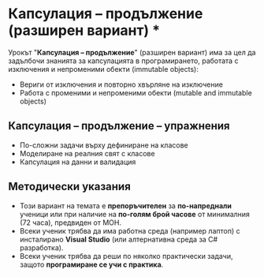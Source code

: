 # Капсулация – продължение (разширен вариант) *

Урокът "**Капсулация – продължение**" (разширен вариант) има за цел да задълбочи знанията за капсулацията в програмирането, работата с изключения и непроменими обекти (immutable objects):
 - Вериги от изключения и повторно хвърляне на изключение
 - Работа с променими и непроменими обекти (mutable and immutable objects)

## Капсулация – продължение – упражнения
  - По-сложни задачи върху дефиниране на класове
  - Моделиране на реалния свят с класове
  - Капсулация на данни и валидация

## Методически указания
  - Този вариант на темата е **препоръчителен** за **по-напреднали** ученици или при наличие на **по-голям брой часове** от минималния (72 часа), предвиден от МОН.
  - Всеки ученик трябва да има работна среда (например лаптоп) с инсталирано **Visual Studio** (или алтернативна среда за C# разработка).
  - Всеки ученик трябва да реши по няколко практически задачи, защото **програмиране сe учи с практика**.
